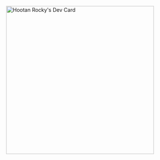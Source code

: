 
<a href="https://app.daily.dev/Hootan"><img src="https://api.daily.dev/devcards/35e2a5f1dd19415a8636cdbe5f2e374e.png?r=5g3" width="400" alt="Hootan Rocky's Dev Card"/></a>

<!--
**hootan-rocky/hootan-rocky** is a ✨ _special_ ✨ repository because its `README.md` (this file) appears on your GitHub profile.

Here are some ideas to get you started:

- 🔭 I’m currently working on ...
- 🌱 I’m currently learning ...
- 👯 I’m looking to collaborate on ...
- 🤔 I’m looking for help with ...
- 💬 Ask me about ...
- 📫 How to reach me: ...
- 😄 Pronouns: ...
- ⚡ Fun fact: ...
-->
